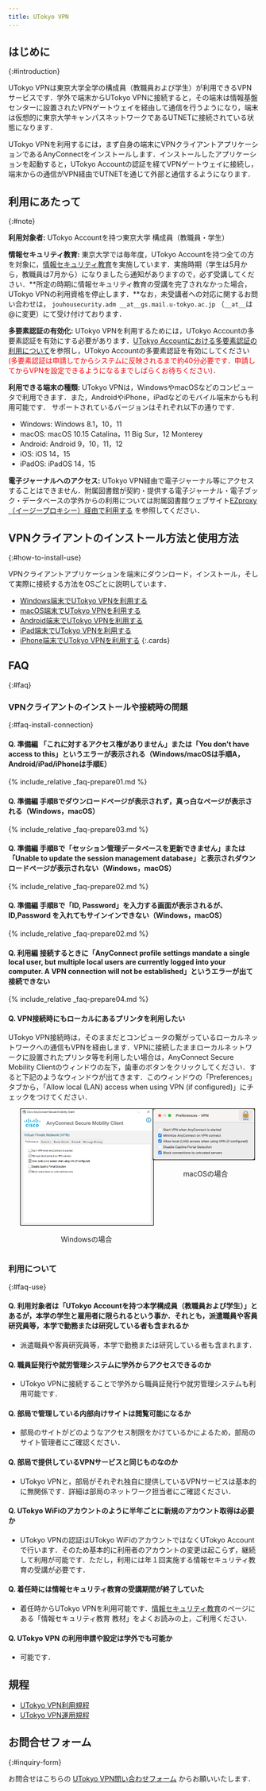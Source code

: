 ```yaml
---
title: UTokyo VPN
---
```


## はじめに
{:#introduction}



UTokyo VPNは東京大学全学の構成員（教職員および学生）が利用できるVPNサービスです．学外で端末からUTokyo VPNに接続すると，その端末は情報基盤センターに設置されたVPNゲートウェイを経由して通信を行うようになり，端末は仮想的に東京大学キャンパスネットワークであるUTNETに接続されている状態になります．

UTokyo VPNを利用するには，まず自身の端末にVPNクライアントアプリケーションであるAnyConnectをインストールします．インストールしたアプリケーションを起動すると，UTokyo Accountの認証を経てVPNゲートウェイに接続し，端末からの通信がVPN経由でUTNETを通じて外部と通信するようになります．

## 利用にあたって
{:#note}

**利用対象者:** UTokyo Accountを持つ東京大学 構成員（教職員・学生）

**情報セキュリティ教育:** 東京大学では毎年度，UTokyo Accountを持つ全ての方を対象に，[情報セキュリティ教育](https://www.u-tokyo.ac.jp/adm/dics/ja/securityeducationvideo.html)を実施しています．実施時期（学生は5月から，教職員は7月から）になりましたら通知がありますので，必ず受講してください．**所定の時期に情報セキュリティ教育の受講を完了されなかった場合，UTokyo VPNの利用資格を停止します．**なお，未受講者への対応に関するお問い合わせは， `jouhousecurity.adm __at__gs.mail.u-tokyo.ac.jp` （`__at__`は@に変更）にて受け付けております．

**多要素認証の有効化:** UTokyo VPNを利用するためには，UTokyo Accountの多要素認証を有効にする必要があります．[UTokyo Accountにおける多要素認証の利用について](/utokyo_account/mfa/)を参照し，UTokyo Accountの多要素認証を有効にしてください<span style="color: red; ">(多要素認証は申請してからシステムに反映されるまで約40分必要です．申請してからVPNを設定できるようになるまでしばらくお待ちください)．</span>

**利用できる端末の種類:** UTokyo VPNは，WindowsやmacOSなどのコンピュータで利用できます．また，AndroidやiPhone，iPadなどのモバイル端末からも利用可能です．
サポートされているバージョンはそれぞれ以下の通りです．
- Windows: Windows 8.1，10，11
- macOS: macOS 10.15 Catalina，11 Big Sur，12 Monterey
- Android: Android 9，10，11，12
- iOS: iOS 14，15
- iPadOS: iPadOS 14，15

**電子ジャーナルへのアクセス:** UTokyo VPN経由で電子ジャーナル等にアクセスすることはできません．附属図書館が契約・提供する電子ジャーナル・電子ブック・データベースの学外からの利用については附属図書館ウェブサイト[EZproxy（イージープロキシー）経由で利用する](https://www.lib.u-tokyo.ac.jp/ja/library/literacy/user-guide/campus/offcampus/ezproxy) を参照してください．


## VPNクライアントのインストール方法と使用方法
{:#how-to-install-use}

VPNクライアントアプリケーションを端末にダウンロード，インストール，そして実際に接続する方法をOSごとに説明しています．

* [Windows端末でUTokyo VPNを利用する](windows)
* [macOS端末でUTokyo VPNを利用する](macos)
* [Android端末でUTokyo VPNを利用する](android)
* [iPad端末でUTokyo VPNを利用する](ipad)
* [iPhone端末でUTokyo VPNを利用する](iphone)
{:.cards}

## FAQ
{:#faq}

### VPNクライアントのインストールや接続時の問題
{:#faq-install-connection}

#### Q. 準備編 「これに対するアクセス権がありません」または「You don't have access to this」というエラーが表示される（Windows/macOSは手順A，Android/iPad/iPhoneは手順E）

<!-- 各OSの説明にも載せているので，コピーすることで編集の手間を省く -->

{% include_relative _faq-prepare01.md %}

#### Q. 準備編 手順Bでダウンロードページが表示されず，真っ白なページが表示される（Windows，macOS）

{% include_relative _faq-prepare03.md %}

#### Q. 準備編 手順Bで「セッション管理データベースを更新できません」または「Unable to update the session management database」と表示されダウンロードページが表示されない（Windows，macOS）

{% include_relative _faq-prepare02.md %}

#### Q. 準備編 手順Bで「ID, Password」を入力する画面が表示されるが、ID,Password を入れてもサインインできない（Windows，macOS）

{% include_relative _faq-prepare02.md %}

#### Q. 利用編 接続するときに「AnyConnect profile settings mandate a single local user, but multiple local users are currently logged into your computer. A VPN connection will not be established」というエラーが出て接続できない

{% include_relative _faq-prepare04.md %}

#### Q. VPN接続時にもローカルにあるプリンタを利用したい

UTokyo VPN接続時は，そのままだとコンピュータの繋がっているローカルネットワークへの通信もVPNを経由します．VPNに接続したままローカルネットワークに設置されたプリンタ等を利用したい場合は，AnyConnect Secure Mobility Clientのウィンドウの左下，歯車のボタンをクリックしてください．すると下記のようなウィンドウが出てきます．このウィンドウの「Preferences」タブから，「Allow local (LAN) access when using VPN (if configured)」にチェックをつけてください．

<ul style="display: flex;">
<li style="list-style: none;">
	<img src="img/win08-anyconnect-win-pref.png" alt="anyconnect preference" style="margin:auto; width:100%; border:solid 1px black;" />
	<p style="text-align:center"> Windowsの場合 </p>
</li>
<li style="list-style: none;">
	<img src="img/mac09-anyconnect-mac-pref.png" alt="anyconnect preference" style="margin:auto; width:96%; border:solid 1px black;" />
	<p style="text-align:center"> macOSの場合 </p>
</li>
</ul>

### 利用について
{:#faq-use}

#### Q. 利用対象者は「UTokyo Accountを持つ本学構成員（教職員および学生）」とあるが，本学の学生と雇用者に限られるという事か．それとも，派遣職員や客員研究員等，本学で勤務または研究している者も含まれるか

- 派遣職員や客員研究員等，本学で勤務または研究している者も含まれます．

#### Q. 職員証発行や就労管理システムに学外からアクセスできるのか

- UTokyo VPNに接続することで学外から職員証発行や就労管理システムも利用可能です．

#### Q. 部局で管理している内部向けサイトは閲覧可能になるか

- 部局のサイトがどのようなアクセス制限をかけているかによるため，部局のサイト管理者にご確認ください．

#### Q. 部局で提供しているVPNサービスと同じものなのか

- UTokyo VPNと，部局がそれぞれ独自に提供しているVPNサービスは基本的に無関係です．詳細は部局のネットワーク担当者にご確認ください．

#### Q. UTokyo WiFiのアカウントのように半年ごとに新規のアカウント取得は必要か

- UTokyo VPNの認証はUTokyo WiFiのアカウントではなくUTokyo Accountで行います．そのため基本的に利用者のアカウントの変更は起こらず，継続して利用が可能です．ただし，利用には年１回実施する情報セキュリティ教育の受講が必要です．

#### Q. 着任時には情報セキュリティ教育の受講期間が終了していた

- 着任時からUTokyo VPNを利用可能です．[情報セキュリティ教育](https://www.u-tokyo.ac.jp/adm/dics/ja/securityeducationvideo.html)のページにある「情報セキュリティ教育 教材」をよくお読みの上，ご利用ください．

#### Q. UTokyo VPN の利用申請や設定は学外でも可能か

- 可能です．

## 規程

- [UTokyo VPN利用規程](terms/UTokyoVPN-User-Term.pdf)
- [UTokyo VPN運用規程](terms/UTokyoVPN-Operation-Term.pdf)


## お問合せフォーム
{:#inquiry-form}

お問合せはこちらの [UTokyo VPN問い合わせフォーム](https://forms.office.com/r/U0R5L40D3e) からお願いいたします．
